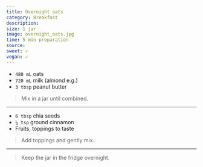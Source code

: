 ```yaml
---
title: Overnight oats
category: Breakfast
description:
size: 1 jar
image: overnight_oats.jpg
time: 5 min preparation
source:
sweet: ✓
vegan: ✓
---
```


* `480 mL`  oats
* `720 mL`  milk (almond e.g.)
* `3 tbsp`  peanut butter

> Mix in a jar until combined.

---

* `6 tbsp`  chia seeds
* `¼ tsp` ground cinnamon
* Fruits, toppings to taste

> Add toppings and gently mix.

---

> Keep the jar in the fridge overnight.